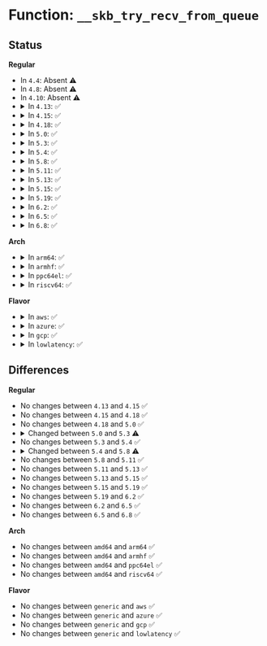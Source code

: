 # Function: <code>__skb_try_recv_from_queue</code>

## Status
<b>Regular</b>
<ul>
<li>
In <code>4.4</code>: Absent ⚠️
</li>
<li>
In <code>4.8</code>: Absent ⚠️
</li>
<li>
In <code>4.10</code>: Absent ⚠️
</li>
<li>
<details>
<summary>In <code>4.13</code>: ✅</summary>

```c
struct sk_buff *__skb_try_recv_from_queue(struct sock *sk, struct sk_buff_head *queue, unsigned int flags, void (*destructor)(struct sock *, struct sk_buff *), int *peeked, int *off, int *err, struct sk_buff **last);
```

**Collision:** Unique Global

**Inline:** No

**Transformation:** False

**Instances:**

```
In net/core/datagram.c (ffffffff817c0510)
Location: net/core/datagram.c:164
Inline: False
Direct callers:
  - net/core/datagram.c:__skb_try_recv_datagram
  - net/ipv4/udp.c:__skb_recv_udp
  - net/ipv4/udp.c:__skb_recv_udp
```
**Symbols:**

```
ffffffff817c0510-ffffffff817c06b5: __skb_try_recv_from_queue (STB_GLOBAL)
```
</details>
</li>
<li>
<details>
<summary>In <code>4.15</code>: ✅</summary>

```c
struct sk_buff *__skb_try_recv_from_queue(struct sock *sk, struct sk_buff_head *queue, unsigned int flags, void (*destructor)(struct sock *, struct sk_buff *), int *peeked, int *off, int *err, struct sk_buff **last);
```

**Collision:** Unique Global

**Inline:** No

**Transformation:** False

**Instances:**

```
In net/core/datagram.c (ffffffff81839f40)
Location: net/core/datagram.c:165
Inline: False
Direct callers:
  - net/core/datagram.c:__skb_try_recv_datagram
  - net/ipv4/udp.c:__skb_recv_udp
  - net/ipv4/udp.c:__skb_recv_udp
```
**Symbols:**

```
ffffffff81839f40-ffffffff8183a0ee: __skb_try_recv_from_queue (STB_GLOBAL)
```
</details>
</li>
<li>
<details>
<summary>In <code>4.18</code>: ✅</summary>

```c
struct sk_buff *__skb_try_recv_from_queue(struct sock *sk, struct sk_buff_head *queue, unsigned int flags, void (*destructor)(struct sock *, struct sk_buff *), int *peeked, int *off, int *err, struct sk_buff **last);
```

**Collision:** Unique Global

**Inline:** No

**Transformation:** False

**Instances:**

```
In net/core/datagram.c (ffffffff81884670)
Location: net/core/datagram.c:163
Inline: False
Direct callers:
  - net/core/datagram.c:__skb_try_recv_datagram
  - net/ipv4/udp.c:__skb_recv_udp
  - net/ipv4/udp.c:__skb_recv_udp
```
**Symbols:**

```
ffffffff81884670-ffffffff81884825: __skb_try_recv_from_queue (STB_GLOBAL)
```
</details>
</li>
<li>
<details>
<summary>In <code>5.0</code>: ✅</summary>

```c
struct sk_buff *__skb_try_recv_from_queue(struct sock *sk, struct sk_buff_head *queue, unsigned int flags, void (*destructor)(struct sock *, struct sk_buff *), int *peeked, int *off, int *err, struct sk_buff **last);
```

**Collision:** Unique Global

**Inline:** No

**Transformation:** False

**Instances:**

```
In net/core/datagram.c (ffffffff818a48f0)
Location: net/core/datagram.c:163
Inline: False
Direct callers:
  - net/core/datagram.c:__skb_try_recv_datagram
  - net/ipv4/udp.c:__skb_recv_udp
  - net/ipv4/udp.c:__skb_recv_udp
```
**Symbols:**

```
ffffffff818a48f0-ffffffff818a4a90: __skb_try_recv_from_queue (STB_GLOBAL)
```
</details>
</li>
<li>
<details>
<summary>In <code>5.3</code>: ✅</summary>

```c
struct sk_buff *__skb_try_recv_from_queue(struct sock *sk, struct sk_buff_head *queue, unsigned int flags, void (*destructor)(struct sock *, struct sk_buff *), int *off, int *err, struct sk_buff **last);
```

**Collision:** Unique Global

**Inline:** No

**Transformation:** False

**Instances:**

```
In net/core/datagram.c (ffffffff818f0080)
Location: net/core/datagram.c:165
Inline: False
Direct callers:
  - net/core/datagram.c:__skb_try_recv_datagram
  - net/ipv4/udp.c:__skb_recv_udp
  - net/ipv4/udp.c:__skb_recv_udp
```
**Symbols:**

```
ffffffff818f0080-ffffffff818f01f9: __skb_try_recv_from_queue (STB_GLOBAL)
```
</details>
</li>
<li>
<details>
<summary>In <code>5.4</code>: ✅</summary>

```c
struct sk_buff *__skb_try_recv_from_queue(struct sock *sk, struct sk_buff_head *queue, unsigned int flags, void (*destructor)(struct sock *, struct sk_buff *), int *off, int *err, struct sk_buff **last);
```

**Collision:** Unique Global

**Inline:** No

**Transformation:** False

**Instances:**

```
In net/core/datagram.c (ffffffff81922060)
Location: net/core/datagram.c:165
Inline: False
Direct callers:
  - net/core/datagram.c:__skb_try_recv_datagram
  - net/ipv4/udp.c:__skb_recv_udp
  - net/ipv4/udp.c:__skb_recv_udp
```
**Symbols:**

```
ffffffff81922060-ffffffff819221d9: __skb_try_recv_from_queue (STB_GLOBAL)
```
</details>
</li>
<li>
<details>
<summary>In <code>5.8</code>: ✅</summary>

```c
struct sk_buff *__skb_try_recv_from_queue(struct sock *sk, struct sk_buff_head *queue, unsigned int flags, int *off, int *err, struct sk_buff **last);
```

**Collision:** Unique Global

**Inline:** No

**Transformation:** False

**Instances:**

```
In net/core/datagram.c (ffffffff819f5a90)
Location: net/core/datagram.c:167
Inline: False
Direct callers:
  - net/core/datagram.c:__skb_try_recv_datagram
  - net/ipv4/udp.c:__skb_recv_udp
  - net/ipv4/udp.c:__skb_recv_udp
```
**Symbols:**

```
ffffffff819f5a90-ffffffff819f5c3b: __skb_try_recv_from_queue (STB_GLOBAL)
```
</details>
</li>
<li>
<details>
<summary>In <code>5.11</code>: ✅</summary>

```c
struct sk_buff *__skb_try_recv_from_queue(struct sock *sk, struct sk_buff_head *queue, unsigned int flags, int *off, int *err, struct sk_buff **last);
```

**Collision:** Unique Global

**Inline:** No

**Transformation:** False

**Instances:**

```
In net/core/datagram.c (ffffffff819f5550)
Location: net/core/datagram.c:167
Inline: False
Direct callers:
  - net/core/datagram.c:__skb_try_recv_datagram
  - net/ipv4/udp.c:__skb_recv_udp
  - net/ipv4/udp.c:__skb_recv_udp
```
**Symbols:**

```
ffffffff819f5550-ffffffff819f56fb: __skb_try_recv_from_queue (STB_GLOBAL)
```
</details>
</li>
<li>
<details>
<summary>In <code>5.13</code>: ✅</summary>

```c
struct sk_buff *__skb_try_recv_from_queue(struct sock *sk, struct sk_buff_head *queue, unsigned int flags, int *off, int *err, struct sk_buff **last);
```

**Collision:** Unique Global

**Inline:** No

**Transformation:** False

**Instances:**

```
In net/core/datagram.c (ffffffff819db6f0)
Location: net/core/datagram.c:167
Inline: False
Direct callers:
  - net/core/datagram.c:__skb_try_recv_datagram
  - net/ipv4/udp.c:__skb_recv_udp
  - net/ipv4/udp.c:__skb_recv_udp
```
**Symbols:**

```
ffffffff819db6f0-ffffffff819db89e: __skb_try_recv_from_queue (STB_GLOBAL)
```
</details>
</li>
<li>
<details>
<summary>In <code>5.15</code>: ✅</summary>

```c
struct sk_buff *__skb_try_recv_from_queue(struct sock *sk, struct sk_buff_head *queue, unsigned int flags, int *off, int *err, struct sk_buff **last);
```

**Collision:** Unique Global

**Inline:** No

**Transformation:** False

**Instances:**

```
In net/core/datagram.c (ffffffff81a8b940)
Location: net/core/datagram.c:167
Inline: False
Direct callers:
  - net/core/datagram.c:__skb_try_recv_datagram
  - net/ipv4/udp.c:__skb_recv_udp
  - net/ipv4/udp.c:__skb_recv_udp
```
**Symbols:**

```
ffffffff81a8b940-ffffffff81a8baee: __skb_try_recv_from_queue (STB_GLOBAL)
```
</details>
</li>
<li>
<details>
<summary>In <code>5.19</code>: ✅</summary>

```c
struct sk_buff *__skb_try_recv_from_queue(struct sock *sk, struct sk_buff_head *queue, unsigned int flags, int *off, int *err, struct sk_buff **last);
```

**Collision:** Unique Global

**Inline:** No

**Transformation:** False

**Instances:**

```
In net/core/datagram.c (ffffffff81c011a0)
Location: net/core/datagram.c:165
Inline: False
Direct callers:
  - net/core/datagram.c:__skb_try_recv_datagram
  - net/ipv4/udp.c:__skb_recv_udp
  - net/ipv4/udp.c:__skb_recv_udp
```
**Symbols:**

```
ffffffff81c011a0-ffffffff81c01328: __skb_try_recv_from_queue (STB_GLOBAL)
```
</details>
</li>
<li>
<details>
<summary>In <code>6.2</code>: ✅</summary>

```c
struct sk_buff *__skb_try_recv_from_queue(struct sock *sk, struct sk_buff_head *queue, unsigned int flags, int *off, int *err, struct sk_buff **last);
```

**Collision:** Unique Global

**Inline:** No

**Transformation:** False

**Instances:**

```
In net/core/datagram.c (ffffffff81db04e0)
Location: net/core/datagram.c:165
Inline: False
Direct callers:
  - net/core/datagram.c:__skb_try_recv_datagram
  - net/ipv4/udp.c:__skb_recv_udp
  - net/ipv4/udp.c:__skb_recv_udp
```
**Symbols:**

```
ffffffff81db04e0-ffffffff81db0668: __skb_try_recv_from_queue (STB_GLOBAL)
```
</details>
</li>
<li>
<details>
<summary>In <code>6.5</code>: ✅</summary>

```c
struct sk_buff *__skb_try_recv_from_queue(struct sock *sk, struct sk_buff_head *queue, unsigned int flags, int *off, int *err, struct sk_buff **last);
```

**Collision:** Unique Global

**Inline:** No

**Transformation:** False

**Instances:**

```
In net/core/datagram.c (ffffffff81e20990)
Location: net/core/datagram.c:165
Inline: False
Direct callers:
  - net/core/datagram.c:__skb_try_recv_datagram
  - net/ipv4/udp.c:__skb_recv_udp
  - net/ipv4/udp.c:__skb_recv_udp
```
**Symbols:**

```
ffffffff81e20990-ffffffff81e20b26: __skb_try_recv_from_queue (STB_GLOBAL)
```
</details>
</li>
<li>
<details>
<summary>In <code>6.8</code>: ✅</summary>

```c
struct sk_buff *__skb_try_recv_from_queue(struct sock *sk, struct sk_buff_head *queue, unsigned int flags, int *off, int *err, struct sk_buff **last);
```

**Collision:** Unique Global

**Inline:** No

**Transformation:** False

**Instances:**

```
In net/core/datagram.c (ffffffff81ede860)
Location: net/core/datagram.c:166
Inline: False
Direct callers:
  - net/core/datagram.c:__skb_try_recv_datagram
  - net/ipv4/udp.c:__skb_recv_udp
  - net/ipv4/udp.c:__skb_recv_udp
```
**Symbols:**

```
ffffffff81ede860-ffffffff81ede9f6: __skb_try_recv_from_queue (STB_GLOBAL)
```
</details>
</li>
</ul>
<b>Arch</b>
<ul>
<li>
<details>
<summary>In <code>arm64</code>: ✅</summary>

```c
struct sk_buff *__skb_try_recv_from_queue(struct sock *sk, struct sk_buff_head *queue, unsigned int flags, void (*destructor)(struct sock *, struct sk_buff *), int *off, int *err, struct sk_buff **last);
```

**Collision:** Unique Global

**Inline:** No

**Transformation:** False

**Instances:**

```
In net/core/datagram.c (ffff800010bbcad8)
Location: net/core/datagram.c:165
Inline: False
Direct callers:
  - net/core/datagram.c:__skb_try_recv_datagram
  - net/ipv4/udp.c:__skb_recv_udp
  - net/ipv4/udp.c:__skb_recv_udp
```
**Symbols:**

```
ffff800010bbcad8-ffff800010bbcc94: __skb_try_recv_from_queue (STB_GLOBAL)
```
</details>
</li>
<li>
<details>
<summary>In <code>armhf</code>: ✅</summary>

```c
struct sk_buff *__skb_try_recv_from_queue(struct sock *sk, struct sk_buff_head *queue, unsigned int flags, void (*destructor)(struct sock *, struct sk_buff *), int *off, int *err, struct sk_buff **last);
```

**Collision:** Unique Global

**Inline:** No

**Transformation:** False

**Instances:**

```
In net/core/datagram.c (c0cd8cc8)
Location: net/core/datagram.c:165
Inline: False
Direct callers:
  - net/core/datagram.c:__skb_try_recv_datagram
  - net/ipv4/udp.c:__skb_recv_udp
  - net/ipv4/udp.c:__skb_recv_udp
```
**Symbols:**

```
c0cd8cc8-c0cd8e58: __skb_try_recv_from_queue (STB_GLOBAL)
```
</details>
</li>
<li>
<details>
<summary>In <code>ppc64el</code>: ✅</summary>

```c
struct sk_buff *__skb_try_recv_from_queue(struct sock *sk, struct sk_buff_head *queue, unsigned int flags, void (*destructor)(struct sock *, struct sk_buff *), int *off, int *err, struct sk_buff **last);
```

**Collision:** Unique Global

**Inline:** No

**Transformation:** False

**Instances:**

```
In net/core/datagram.c (c000000000c95b40)
Location: net/core/datagram.c:165
Inline: False
Direct callers:
  - net/core/datagram.c:__skb_try_recv_datagram
  - net/ipv4/udp.c:__skb_recv_udp
  - net/ipv4/udp.c:__skb_recv_udp
```
**Symbols:**

```
c000000000c95b40-c000000000c95d7c: __skb_try_recv_from_queue (STB_GLOBAL)
```
</details>
</li>
<li>
<details>
<summary>In <code>riscv64</code>: ✅</summary>

```c
struct sk_buff *__skb_try_recv_from_queue(struct sock *sk, struct sk_buff_head *queue, unsigned int flags, void (*destructor)(struct sock *, struct sk_buff *), int *off, int *err, struct sk_buff **last);
```

**Collision:** Unique Global

**Inline:** No

**Transformation:** False

**Instances:**

```
In net/core/datagram.c (ffffffe00074b360)
Location: net/core/datagram.c:165
Inline: False
Direct callers:
  - net/core/datagram.c:__skb_try_recv_datagram
  - net/ipv4/udp.c:__skb_recv_udp
  - net/ipv4/udp.c:__skb_recv_udp
```
**Symbols:**

```
ffffffe00074b360-ffffffe00074b4b0: __skb_try_recv_from_queue (STB_GLOBAL)
```
</details>
</li>
</ul>
<b>Flavor</b>
<ul>
<li>
<details>
<summary>In <code>aws</code>: ✅</summary>

```c
struct sk_buff *__skb_try_recv_from_queue(struct sock *sk, struct sk_buff_head *queue, unsigned int flags, void (*destructor)(struct sock *, struct sk_buff *), int *off, int *err, struct sk_buff **last);
```

**Collision:** Unique Global

**Inline:** No

**Transformation:** False

**Instances:**

```
In net/core/datagram.c (ffffffff818c2060)
Location: net/core/datagram.c:165
Inline: False
Direct callers:
  - net/core/datagram.c:__skb_try_recv_datagram
  - net/ipv4/udp.c:__skb_recv_udp
  - net/ipv4/udp.c:__skb_recv_udp
```
**Symbols:**

```
ffffffff818c2060-ffffffff818c21d9: __skb_try_recv_from_queue (STB_GLOBAL)
```
</details>
</li>
<li>
<details>
<summary>In <code>azure</code>: ✅</summary>

```c
struct sk_buff *__skb_try_recv_from_queue(struct sock *sk, struct sk_buff_head *queue, unsigned int flags, void (*destructor)(struct sock *, struct sk_buff *), int *off, int *err, struct sk_buff **last);
```

**Collision:** Unique Global

**Inline:** No

**Transformation:** False

**Instances:**

```
In net/core/datagram.c (ffffffff8187bfa0)
Location: net/core/datagram.c:165
Inline: False
Direct callers:
  - net/core/datagram.c:__skb_try_recv_datagram
  - net/ipv4/udp.c:__skb_recv_udp
  - net/ipv4/udp.c:__skb_recv_udp
```
**Symbols:**

```
ffffffff8187bfa0-ffffffff8187c119: __skb_try_recv_from_queue (STB_GLOBAL)
```
</details>
</li>
<li>
<details>
<summary>In <code>gcp</code>: ✅</summary>

```c
struct sk_buff *__skb_try_recv_from_queue(struct sock *sk, struct sk_buff_head *queue, unsigned int flags, void (*destructor)(struct sock *, struct sk_buff *), int *off, int *err, struct sk_buff **last);
```

**Collision:** Unique Global

**Inline:** No

**Transformation:** False

**Instances:**

```
In net/core/datagram.c (ffffffff81913060)
Location: net/core/datagram.c:165
Inline: False
Direct callers:
  - net/core/datagram.c:__skb_try_recv_datagram
  - net/ipv4/udp.c:__skb_recv_udp
  - net/ipv4/udp.c:__skb_recv_udp
```
**Symbols:**

```
ffffffff81913060-ffffffff819131d9: __skb_try_recv_from_queue (STB_GLOBAL)
```
</details>
</li>
<li>
<details>
<summary>In <code>lowlatency</code>: ✅</summary>

```c
struct sk_buff *__skb_try_recv_from_queue(struct sock *sk, struct sk_buff_head *queue, unsigned int flags, void (*destructor)(struct sock *, struct sk_buff *), int *off, int *err, struct sk_buff **last);
```

**Collision:** Unique Global

**Inline:** No

**Transformation:** False

**Instances:**

```
In net/core/datagram.c (ffffffff819341e0)
Location: net/core/datagram.c:165
Inline: False
Direct callers:
  - net/core/datagram.c:__skb_try_recv_datagram
  - net/ipv4/udp.c:__skb_recv_udp
  - net/ipv4/udp.c:__skb_recv_udp
```
**Symbols:**

```
ffffffff819341e0-ffffffff81934359: __skb_try_recv_from_queue (STB_GLOBAL)
```
</details>
</li>
</ul>

## Differences
<b>Regular</b>
<ul>
<li>
No changes between <code>4.13</code> and <code>4.15</code> ✅
</li>
<li>
No changes between <code>4.15</code> and <code>4.18</code> ✅
</li>
<li>
No changes between <code>4.18</code> and <code>5.0</code> ✅
</li>
<li>
<details>
<summary>Changed between <code>5.0</code> and <code>5.3</code> ⚠️</summary>
<ul>
<li>
<b>Param removed. </b>
<code>int *peeked</code>
</li>
<li>
<b>Param reordered. </b>
<code>sk, queue, flags, destructor, peeked, off, err, last</code> ➡️ <code>sk, queue, flags, destructor, off, err, last</code>
</li>
</ul>
</details>
</li>
<li>
No changes between <code>5.3</code> and <code>5.4</code> ✅
</li>
<li>
<details>
<summary>Changed between <code>5.4</code> and <code>5.8</code> ⚠️</summary>
<ul>
<li>
<b>Param removed. </b>
<code>void (*destructor)(struct sock *, struct sk_buff *)</code>
</li>
<li>
<b>Param reordered. </b>
<code>sk, queue, flags, destructor, off, err, last</code> ➡️ <code>sk, queue, flags, off, err, last</code>
</li>
</ul>
</details>
</li>
<li>
No changes between <code>5.8</code> and <code>5.11</code> ✅
</li>
<li>
No changes between <code>5.11</code> and <code>5.13</code> ✅
</li>
<li>
No changes between <code>5.13</code> and <code>5.15</code> ✅
</li>
<li>
No changes between <code>5.15</code> and <code>5.19</code> ✅
</li>
<li>
No changes between <code>5.19</code> and <code>6.2</code> ✅
</li>
<li>
No changes between <code>6.2</code> and <code>6.5</code> ✅
</li>
<li>
No changes between <code>6.5</code> and <code>6.8</code> ✅
</li>
</ul>
<b>Arch</b>
<ul>
<li>
No changes between <code>amd64</code> and <code>arm64</code> ✅
</li>
<li>
No changes between <code>amd64</code> and <code>armhf</code> ✅
</li>
<li>
No changes between <code>amd64</code> and <code>ppc64el</code> ✅
</li>
<li>
No changes between <code>amd64</code> and <code>riscv64</code> ✅
</li>
</ul>
<b>Flavor</b>
<ul>
<li>
No changes between <code>generic</code> and <code>aws</code> ✅
</li>
<li>
No changes between <code>generic</code> and <code>azure</code> ✅
</li>
<li>
No changes between <code>generic</code> and <code>gcp</code> ✅
</li>
<li>
No changes between <code>generic</code> and <code>lowlatency</code> ✅
</li>
</ul>
